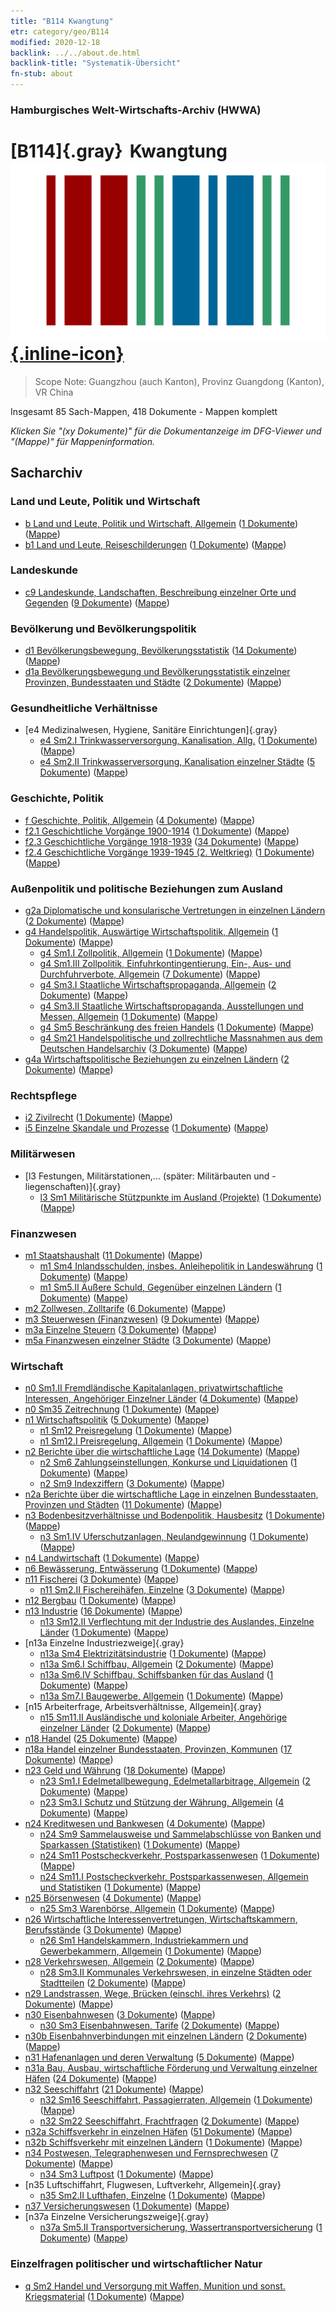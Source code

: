 ```yaml
---
title: "B114 Kwangtung"
etr: category/geo/B114
modified: 2020-12-18
backlink: ../../about.de.html
backlink-title: "Systematik-Übersicht"
fn-stub: about
---
```


### Hamburgisches Welt-Wirtschafts-Archiv (HWWA)
# [B114]{.gray}&#8201; Kwangtung&#160; [![Wikidata item](/images/Wikidata-logo.svg){.inline-icon}](http://www.wikidata.org/entity/Q15175)


> Scope Note: Guangzhou (auch Kanton), Provinz Guangdong (Kanton), VR China



Insgesamt 85 Sach-Mappen, 418 Dokumente - Mappen komplett

_Klicken Sie "(xy Dokumente)" für die Dokumentanzeige im DFG-Viewer und "(Mappe)" für Mappeninformation._

## Sacharchiv




### Land und Leute, Politik und Wirtschaft

- [b Land und Leute, Politik und Wirtschaft, Allgemein](../../../subject/about.de.html#b) (<a href="https://dfg-viewer.de/show/?tx_dlf[id]=https://pm20.zbw.eu/mets/sh/1412xx/141275/1441xx/144196/public.mets.de.xml" target="_blank">1 Dokumente</a>) ([Mappe](http://purl.org/pressemappe20/folder/sh/141275,144196))
- [b1 Land und Leute, Reiseschilderungen](../../../subject/about.de.html#b1) (<a href="https://dfg-viewer.de/show/?tx_dlf[id]=https://pm20.zbw.eu/mets/sh/1412xx/141275/1441xx/144197/public.mets.de.xml" target="_blank">1 Dokumente</a>) ([Mappe](http://purl.org/pressemappe20/folder/sh/141275,144197))

### Landeskunde

- [c9 Landeskunde, Landschaften, Beschreibung einzelner Orte und Gegenden](../../../subject/about.de.html#c9) (<a href="https://dfg-viewer.de/show/?tx_dlf[id]=https://pm20.zbw.eu/mets/sh/1412xx/141275/1442xx/144214/public.mets.de.xml" target="_blank">9 Dokumente</a>) ([Mappe](http://purl.org/pressemappe20/folder/sh/141275,144214))

### Bevölkerung und Bevölkerungspolitik

- [d1 Bevölkerungsbewegung, Bevölkerungsstatistik](../../../subject/about.de.html#d1) (<a href="https://dfg-viewer.de/show/?tx_dlf[id]=https://pm20.zbw.eu/mets/sh/1412xx/141275/1442xx/144222/public.mets.de.xml" target="_blank">14 Dokumente</a>) ([Mappe](http://purl.org/pressemappe20/folder/sh/141275,144222))
- [d1a Bevölkerungsbewegung und Bevölkerungsstatistik einzelner Provinzen, Bundesstaaten und Städte](../../../subject/about.de.html#d1a) (<a href="https://dfg-viewer.de/show/?tx_dlf[id]=https://pm20.zbw.eu/mets/sh/1412xx/141275/1442xx/144225/public.mets.de.xml" target="_blank">2 Dokumente</a>) ([Mappe](http://purl.org/pressemappe20/folder/sh/141275,144225))

### Gesundheitliche Verhältnisse

- [e4 Medizinalwesen, Hygiene, Sanitäre Einrichtungen]{.gray}
  - [e4 Sm2.I Trinkwasserversorgung, Kanalisation, Allg.](../../../subject/about.de.html#e4_Sm2.I) (<a href="https://dfg-viewer.de/show/?tx_dlf[id]=https://pm20.zbw.eu/mets/sh/1412xx/141275/1442xx/144268/public.mets.de.xml" target="_blank">1 Dokumente</a>) ([Mappe](http://purl.org/pressemappe20/folder/sh/141275,144268))
  - [e4 Sm2.II Trinkwasserversorgung, Kanalisation einzelner Städte](../../../subject/about.de.html#e4_Sm2.II) (<a href="https://dfg-viewer.de/show/?tx_dlf[id]=https://pm20.zbw.eu/mets/sh/1412xx/141275/1442xx/144269/public.mets.de.xml" target="_blank">5 Dokumente</a>) ([Mappe](http://purl.org/pressemappe20/folder/sh/141275,144269))

### Geschichte, Politik

- [f Geschichte, Politik, Allgemein](../../../subject/about.de.html#f) (<a href="https://dfg-viewer.de/show/?tx_dlf[id]=https://pm20.zbw.eu/mets/sh/1412xx/141275/1442xx/144282/public.mets.de.xml" target="_blank">4 Dokumente</a>) ([Mappe](http://purl.org/pressemappe20/folder/sh/141275,144282))
- [f2.1 Geschichtliche Vorgänge 1900-1914](../../../subject/about.de.html#f2.1) (<a href="https://dfg-viewer.de/show/?tx_dlf[id]=https://pm20.zbw.eu/mets/sh/1412xx/141275/1813xx/181392/public.mets.de.xml" target="_blank">1 Dokumente</a>) ([Mappe](http://purl.org/pressemappe20/folder/sh/141275,181392))
- [f2.3 Geschichtliche Vorgänge 1918-1939](../../../subject/about.de.html#f2.3) (<a href="https://dfg-viewer.de/show/?tx_dlf[id]=https://pm20.zbw.eu/mets/sh/1412xx/141275/1813xx/181391/public.mets.de.xml" target="_blank">34 Dokumente</a>) ([Mappe](http://purl.org/pressemappe20/folder/sh/141275,181391))
- [f2.4 Geschichtliche Vorgänge 1939-1945 (2. Weltkrieg)](../../../subject/about.de.html#f2.4) (<a href="https://dfg-viewer.de/show/?tx_dlf[id]=https://pm20.zbw.eu/mets/sh/1412xx/141275/1813xx/181361/public.mets.de.xml" target="_blank">1 Dokumente</a>) ([Mappe](http://purl.org/pressemappe20/folder/sh/141275,181361))

### Außenpolitik und politische Beziehungen zum Ausland

- [g2a Diplomatische und konsularische Vertretungen in einzelnen Ländern](../../../subject/about.de.html#g2a) (<a href="https://dfg-viewer.de/show/?tx_dlf[id]=https://pm20.zbw.eu/mets/sh/1412xx/141275/1444xx/144466/public.mets.de.xml" target="_blank">2 Dokumente</a>) ([Mappe](http://purl.org/pressemappe20/folder/sh/141275,144466))
- [g4 Handelspolitik, Auswärtige Wirtschaftspolitik, Allgemein](../../../subject/about.de.html#g4) (<a href="https://dfg-viewer.de/show/?tx_dlf[id]=https://pm20.zbw.eu/mets/sh/1412xx/141275/1444xx/144470/public.mets.de.xml" target="_blank">1 Dokumente</a>) ([Mappe](http://purl.org/pressemappe20/folder/sh/141275,144470))
  - [g4 Sm1.I Zollpolitik, Allgemein](../../../subject/about.de.html#g4_Sm1.I) (<a href="https://dfg-viewer.de/show/?tx_dlf[id]=https://pm20.zbw.eu/mets/sh/1412xx/141275/1444xx/144471/public.mets.de.xml" target="_blank">1 Dokumente</a>) ([Mappe](http://purl.org/pressemappe20/folder/sh/141275,144471))
  - [g4 Sm1.III Zollpolitik, Einfuhrkontingentierung, Ein-, Aus- und Durchfuhrverbote, Allgemein](../../../subject/about.de.html#g4_Sm1.III) (<a href="https://dfg-viewer.de/show/?tx_dlf[id]=https://pm20.zbw.eu/mets/sh/1412xx/141275/1444xx/144473/public.mets.de.xml" target="_blank">7 Dokumente</a>) ([Mappe](http://purl.org/pressemappe20/folder/sh/141275,144473))
  - [g4 Sm3.I Staatliche Wirtschaftspropaganda, Allgemein](../../../subject/about.de.html#g4_Sm3.I) (<a href="https://dfg-viewer.de/show/?tx_dlf[id]=https://pm20.zbw.eu/mets/sh/1412xx/141275/1444xx/144482/public.mets.de.xml" target="_blank">2 Dokumente</a>) ([Mappe](http://purl.org/pressemappe20/folder/sh/141275,144482))
  - [g4 Sm3.II Staatliche Wirtschaftspropaganda, Ausstellungen und Messen, Allgemein](../../../subject/about.de.html#g4_Sm3.II) (<a href="https://dfg-viewer.de/show/?tx_dlf[id]=https://pm20.zbw.eu/mets/sh/1412xx/141275/1444xx/144483/public.mets.de.xml" target="_blank">1 Dokumente</a>) ([Mappe](http://purl.org/pressemappe20/folder/sh/141275,144483))
  - [g4 Sm5 Beschränkung des freien Handels](../../../subject/about.de.html#g4_Sm5) (<a href="https://dfg-viewer.de/show/?tx_dlf[id]=https://pm20.zbw.eu/mets/sh/1412xx/141275/1444xx/144486/public.mets.de.xml" target="_blank">1 Dokumente</a>) ([Mappe](http://purl.org/pressemappe20/folder/sh/141275,144486))
  - [g4 Sm21 Handelspolitische und zollrechtliche Massnahmen aus dem Deutschen Handelsarchiv](../../../subject/about.de.html#g4_Sm21) (<a href="https://dfg-viewer.de/show/?tx_dlf[id]=https://pm20.zbw.eu/mets/sh/1412xx/141275/1444xx/144492/public.mets.de.xml" target="_blank">3 Dokumente</a>) ([Mappe](http://purl.org/pressemappe20/folder/sh/141275,144492))
- [g4a Wirtschaftspolitische Beziehungen zu einzelnen Ländern](../../../subject/about.de.html#g4a) (<a href="https://dfg-viewer.de/show/?tx_dlf[id]=https://pm20.zbw.eu/mets/sh/1412xx/141275/1445xx/144531/public.mets.de.xml" target="_blank">2 Dokumente</a>) ([Mappe](http://purl.org/pressemappe20/folder/sh/141275,144531))

### Rechtspflege

- [i2 Zivilrecht](../../../subject/about.de.html#i2) (<a href="https://dfg-viewer.de/show/?tx_dlf[id]=https://pm20.zbw.eu/mets/sh/1412xx/141275/1447xx/144701/public.mets.de.xml" target="_blank">1 Dokumente</a>) ([Mappe](http://purl.org/pressemappe20/folder/sh/141275,144701))
- [i5 Einzelne Skandale und Prozesse](../../../subject/about.de.html#i5) (<a href="https://dfg-viewer.de/show/?tx_dlf[id]=https://pm20.zbw.eu/mets/sh/1412xx/141275/1447xx/144710/public.mets.de.xml" target="_blank">1 Dokumente</a>) ([Mappe](http://purl.org/pressemappe20/folder/sh/141275,144710))

### Militärwesen

- [l3 Festungen, Militärstationen,...  (später:  Militärbauten und -liegenschaften)]{.gray}
  - [l3 Sm1 Militärische Stützpunkte im Ausland (Projekte)](../../../subject/about.de.html#l3_Sm1) (<a href="https://dfg-viewer.de/show/?tx_dlf[id]=https://pm20.zbw.eu/mets/sh/1412xx/141275/1447xx/144774/public.mets.de.xml" target="_blank">1 Dokumente</a>) ([Mappe](http://purl.org/pressemappe20/folder/sh/141275,144774))

### Finanzwesen

- [m1 Staatshaushalt](../../../subject/about.de.html#m1) (<a href="https://dfg-viewer.de/show/?tx_dlf[id]=https://pm20.zbw.eu/mets/sh/1412xx/141275/1448xx/144810/public.mets.de.xml" target="_blank">11 Dokumente</a>) ([Mappe](http://purl.org/pressemappe20/folder/sh/141275,144810))
  - [m1 Sm4 Inlandsschulden, insbes. Anleihepolitik in Landeswährung](../../../subject/about.de.html#m1_Sm4) (<a href="https://dfg-viewer.de/show/?tx_dlf[id]=https://pm20.zbw.eu/mets/sh/1412xx/141275/1632xx/163296/public.mets.de.xml" target="_blank">1 Dokumente</a>) ([Mappe](http://purl.org/pressemappe20/folder/sh/141275,163296))
  - [m1 Sm5.II Äußere Schuld, Gegenüber einzelnen Ländern](../../../subject/about.de.html#m1_Sm5.II) (<a href="https://dfg-viewer.de/show/?tx_dlf[id]=https://pm20.zbw.eu/mets/sh/1412xx/141275/1448xx/144819/public.mets.de.xml" target="_blank">1 Dokumente</a>) ([Mappe](http://purl.org/pressemappe20/folder/sh/141275,144819))
- [m2 Zollwesen, Zolltarife](../../../subject/about.de.html#m2) (<a href="https://dfg-viewer.de/show/?tx_dlf[id]=https://pm20.zbw.eu/mets/sh/1412xx/141275/1448xx/144850/public.mets.de.xml" target="_blank">6 Dokumente</a>) ([Mappe](http://purl.org/pressemappe20/folder/sh/141275,144850))
- [m3 Steuerwesen (Finanzwesen)](../../../subject/about.de.html#m3) (<a href="https://dfg-viewer.de/show/?tx_dlf[id]=https://pm20.zbw.eu/mets/sh/1412xx/141275/1448xx/144868/public.mets.de.xml" target="_blank">9 Dokumente</a>) ([Mappe](http://purl.org/pressemappe20/folder/sh/141275,144868))
- [m3a Einzelne Steuern](../../../subject/about.de.html#m3a) (<a href="https://dfg-viewer.de/show/?tx_dlf[id]=https://pm20.zbw.eu/mets/sh/1412xx/141275/1448xx/144889/public.mets.de.xml" target="_blank">3 Dokumente</a>) ([Mappe](http://purl.org/pressemappe20/folder/sh/141275,144889))
- [m5a Finanzwesen einzelner Städte](../../../subject/about.de.html#m5a) (<a href="https://dfg-viewer.de/show/?tx_dlf[id]=https://pm20.zbw.eu/mets/sh/1412xx/141275/1449xx/144902/public.mets.de.xml" target="_blank">3 Dokumente</a>) ([Mappe](http://purl.org/pressemappe20/folder/sh/141275,144902))

### Wirtschaft

  - [n0 Sm1.II Fremdländische Kapitalanlagen, privatwirtschaftliche Interessen, Angehöriger Einzelner Länder](../../../subject/about.de.html#n0_Sm1.II) (<a href="https://dfg-viewer.de/show/?tx_dlf[id]=https://pm20.zbw.eu/mets/sh/1412xx/141275/1457xx/145775/public.mets.de.xml" target="_blank">4 Dokumente</a>) ([Mappe](http://purl.org/pressemappe20/folder/sh/141275,145775))
  - [n0 Sm35 Zeitrechnung](../../../subject/about.de.html#n0_Sm35) (<a href="https://dfg-viewer.de/show/?tx_dlf[id]=https://pm20.zbw.eu/mets/sh/1412xx/141275/1458xx/145831/public.mets.de.xml" target="_blank">1 Dokumente</a>) ([Mappe](http://purl.org/pressemappe20/folder/sh/141275,145831))
- [n1 Wirtschaftspolitik](../../../subject/about.de.html#n1) (<a href="https://dfg-viewer.de/show/?tx_dlf[id]=https://pm20.zbw.eu/mets/sh/1412xx/141275/1449xx/144931/public.mets.de.xml" target="_blank">5 Dokumente</a>) ([Mappe](http://purl.org/pressemappe20/folder/sh/141275,144931))
  - [n1 Sm12 Preisregelung](../../../subject/about.de.html#n1_Sm12) (<a href="https://dfg-viewer.de/show/?tx_dlf[id]=https://pm20.zbw.eu/mets/sh/1412xx/141275/1631xx/163159/public.mets.de.xml" target="_blank">1 Dokumente</a>) ([Mappe](http://purl.org/pressemappe20/folder/sh/141275,163159))
  - [n1 Sm12.I Preisregelung, Allgemein](../../../subject/about.de.html#n1_Sm12.I) (<a href="https://dfg-viewer.de/show/?tx_dlf[id]=https://pm20.zbw.eu/mets/sh/1412xx/141275/1449xx/144942/public.mets.de.xml" target="_blank">1 Dokumente</a>) ([Mappe](http://purl.org/pressemappe20/folder/sh/141275,144942))
- [n2 Berichte über die wirtschaftliche Lage](../../../subject/about.de.html#n2) (<a href="https://dfg-viewer.de/show/?tx_dlf[id]=https://pm20.zbw.eu/mets/sh/1412xx/141275/1449xx/144972/public.mets.de.xml" target="_blank">14 Dokumente</a>) ([Mappe](http://purl.org/pressemappe20/folder/sh/141275,144972))
  - [n2 Sm6 Zahlungseinstellungen, Konkurse und Liquidationen](../../../subject/about.de.html#n2_Sm6) (<a href="https://dfg-viewer.de/show/?tx_dlf[id]=https://pm20.zbw.eu/mets/sh/1412xx/141275/1449xx/144978/public.mets.de.xml" target="_blank">1 Dokumente</a>) ([Mappe](http://purl.org/pressemappe20/folder/sh/141275,144978))
  - [n2 Sm9 Indexziffern](../../../subject/about.de.html#n2_Sm9) (<a href="https://dfg-viewer.de/show/?tx_dlf[id]=https://pm20.zbw.eu/mets/sh/1412xx/141275/1631xx/163150/public.mets.de.xml" target="_blank">3 Dokumente</a>) ([Mappe](http://purl.org/pressemappe20/folder/sh/141275,163150))
- [n2a Berichte über die wirtschaftliche Lage in einzelnen Bundesstaaten, Provinzen und Städten](../../../subject/about.de.html#n2a) (<a href="https://dfg-viewer.de/show/?tx_dlf[id]=https://pm20.zbw.eu/mets/sh/1412xx/141275/1450xx/145026/public.mets.de.xml" target="_blank">11 Dokumente</a>) ([Mappe](http://purl.org/pressemappe20/folder/sh/141275,145026))
- [n3 Bodenbesitzverhältnisse und Bodenpolitik, Hausbesitz](../../../subject/about.de.html#n3) (<a href="https://dfg-viewer.de/show/?tx_dlf[id]=https://pm20.zbw.eu/mets/sh/1412xx/141275/1450xx/145027/public.mets.de.xml" target="_blank">1 Dokumente</a>) ([Mappe](http://purl.org/pressemappe20/folder/sh/141275,145027))
  - [n3 Sm1.IV Uferschutzanlagen, Neulandgewinnung](../../../subject/about.de.html#n3_Sm1.IV) (<a href="https://dfg-viewer.de/show/?tx_dlf[id]=https://pm20.zbw.eu/mets/sh/1412xx/141275/1450xx/145031/public.mets.de.xml" target="_blank">1 Dokumente</a>) ([Mappe](http://purl.org/pressemappe20/folder/sh/141275,145031))
- [n4 Landwirtschaft](../../../subject/about.de.html#n4) (<a href="https://dfg-viewer.de/show/?tx_dlf[id]=https://pm20.zbw.eu/mets/sh/1412xx/141275/1450xx/145048/public.mets.de.xml" target="_blank">1 Dokumente</a>) ([Mappe](http://purl.org/pressemappe20/folder/sh/141275,145048))
- [n6 Bewässerung, Entwässerung](../../../subject/about.de.html#n6) (<a href="https://dfg-viewer.de/show/?tx_dlf[id]=https://pm20.zbw.eu/mets/sh/1412xx/141275/1450xx/145073/public.mets.de.xml" target="_blank">1 Dokumente</a>) ([Mappe](http://purl.org/pressemappe20/folder/sh/141275,145073))
- [n11 Fischerei](../../../subject/about.de.html#n11) (<a href="https://dfg-viewer.de/show/?tx_dlf[id]=https://pm20.zbw.eu/mets/sh/1412xx/141275/1450xx/145076/public.mets.de.xml" target="_blank">3 Dokumente</a>) ([Mappe](http://purl.org/pressemappe20/folder/sh/141275,145076))
  - [n11 Sm2.II Fischereihäfen, Einzelne](../../../subject/about.de.html#n11_Sm2.II) (<a href="https://dfg-viewer.de/show/?tx_dlf[id]=https://pm20.zbw.eu/mets/sh/1412xx/141275/1450xx/145079/public.mets.de.xml" target="_blank">3 Dokumente</a>) ([Mappe](http://purl.org/pressemappe20/folder/sh/141275,145079))
- [n12 Bergbau](../../../subject/about.de.html#n12) (<a href="https://dfg-viewer.de/show/?tx_dlf[id]=https://pm20.zbw.eu/mets/sh/1412xx/141275/1450xx/145083/public.mets.de.xml" target="_blank">1 Dokumente</a>) ([Mappe](http://purl.org/pressemappe20/folder/sh/141275,145083))
- [n13 Industrie](../../../subject/about.de.html#n13) (<a href="https://dfg-viewer.de/show/?tx_dlf[id]=https://pm20.zbw.eu/mets/sh/1412xx/141275/1450xx/145098/public.mets.de.xml" target="_blank">16 Dokumente</a>) ([Mappe](http://purl.org/pressemappe20/folder/sh/141275,145098))
  - [n13 Sm12.II Verflechtung mit der Industrie des Auslandes, Einzelne Länder](../../../subject/about.de.html#n13_Sm12.II) (<a href="https://dfg-viewer.de/show/?tx_dlf[id]=https://pm20.zbw.eu/mets/sh/1412xx/141275/1451xx/145112/public.mets.de.xml" target="_blank">1 Dokumente</a>) ([Mappe](http://purl.org/pressemappe20/folder/sh/141275,145112))
- [n13a Einzelne Industriezweige]{.gray}
  - [n13a Sm4 Elektrizitätsindustrie](../../../subject/about.de.html#n13a_Sm4) (<a href="https://dfg-viewer.de/show/?tx_dlf[id]=https://pm20.zbw.eu/mets/sh/1412xx/141275/1451xx/145120/public.mets.de.xml" target="_blank">1 Dokumente</a>) ([Mappe](http://purl.org/pressemappe20/folder/sh/141275,145120))
  - [n13a Sm6.I Schiffbau, Allgemein](../../../subject/about.de.html#n13a_Sm6.I) (<a href="https://dfg-viewer.de/show/?tx_dlf[id]=https://pm20.zbw.eu/mets/sh/1412xx/141275/1451xx/145122/public.mets.de.xml" target="_blank">2 Dokumente</a>) ([Mappe](http://purl.org/pressemappe20/folder/sh/141275,145122))
  - [n13a Sm6.IV Schiffbau, Schiffsbanken für das Ausland](../../../subject/about.de.html#n13a_Sm6.IV) (<a href="https://dfg-viewer.de/show/?tx_dlf[id]=https://pm20.zbw.eu/mets/sh/1412xx/141275/1618xx/161873/public.mets.de.xml" target="_blank">1 Dokumente</a>) ([Mappe](http://purl.org/pressemappe20/folder/sh/141275,161873))
  - [n13a Sm7.I Baugewerbe, Allgemein](../../../subject/about.de.html#n13a_Sm7.I) (<a href="https://dfg-viewer.de/show/?tx_dlf[id]=https://pm20.zbw.eu/mets/sh/1412xx/141275/1451xx/145128/public.mets.de.xml" target="_blank">1 Dokumente</a>) ([Mappe](http://purl.org/pressemappe20/folder/sh/141275,145128))
- [n15 Arbeiterfrage, Arbeitsverhältnisse, Allgemein]{.gray}
  - [n15 Sm11.II Ausländische und koloniale Arbeiter, Angehörige einzelner Länder](../../../subject/about.de.html#n15_Sm11.II) (<a href="https://dfg-viewer.de/show/?tx_dlf[id]=https://pm20.zbw.eu/mets/sh/1412xx/141275/1451xx/145175/public.mets.de.xml" target="_blank">2 Dokumente</a>) ([Mappe](http://purl.org/pressemappe20/folder/sh/141275,145175))
- [n18 Handel](../../../subject/about.de.html#n18) (<a href="https://dfg-viewer.de/show/?tx_dlf[id]=https://pm20.zbw.eu/mets/sh/1412xx/141275/1452xx/145262/public.mets.de.xml" target="_blank">25 Dokumente</a>) ([Mappe](http://purl.org/pressemappe20/folder/sh/141275,145262))
- [n18a Handel einzelner Bundesstaaten, Provinzen, Kommunen](../../../subject/about.de.html#n18a) (<a href="https://dfg-viewer.de/show/?tx_dlf[id]=https://pm20.zbw.eu/mets/sh/1412xx/141275/1452xx/145288/public.mets.de.xml" target="_blank">17 Dokumente</a>) ([Mappe](http://purl.org/pressemappe20/folder/sh/141275,145288))
- [n23 Geld und Währung](../../../subject/about.de.html#n23) (<a href="https://dfg-viewer.de/show/?tx_dlf[id]=https://pm20.zbw.eu/mets/sh/1412xx/141275/1453xx/145305/public.mets.de.xml" target="_blank">18 Dokumente</a>) ([Mappe](http://purl.org/pressemappe20/folder/sh/141275,145305))
  - [n23 Sm1.I Edelmetallbewegung, Edelmetallarbitrage, Allgemein](../../../subject/about.de.html#n23_Sm1.I) (<a href="https://dfg-viewer.de/show/?tx_dlf[id]=https://pm20.zbw.eu/mets/sh/1412xx/141275/1453xx/145306/public.mets.de.xml" target="_blank">2 Dokumente</a>) ([Mappe](http://purl.org/pressemappe20/folder/sh/141275,145306))
  - [n23 Sm3.I Schutz und Stützung der Währung, Allgemein](../../../subject/about.de.html#n23_Sm3.I) (<a href="https://dfg-viewer.de/show/?tx_dlf[id]=https://pm20.zbw.eu/mets/sh/1412xx/141275/1453xx/145309/public.mets.de.xml" target="_blank">4 Dokumente</a>) ([Mappe](http://purl.org/pressemappe20/folder/sh/141275,145309))
- [n24 Kreditwesen und Bankwesen](../../../subject/about.de.html#n24) (<a href="https://dfg-viewer.de/show/?tx_dlf[id]=https://pm20.zbw.eu/mets/sh/1412xx/141275/1453xx/145339/public.mets.de.xml" target="_blank">4 Dokumente</a>) ([Mappe](http://purl.org/pressemappe20/folder/sh/141275,145339))
  - [n24 Sm9 Sammelausweise und Sammelabschlüsse von Banken und Sparkassen (Statistiken)](../../../subject/about.de.html#n24_Sm9) (<a href="https://dfg-viewer.de/show/?tx_dlf[id]=https://pm20.zbw.eu/mets/sh/1412xx/141275/1617xx/161748/public.mets.de.xml" target="_blank">1 Dokumente</a>) ([Mappe](http://purl.org/pressemappe20/folder/sh/141275,161748))
  - [n24 Sm11 Postscheckverkehr, Postsparkassenwesen](../../../subject/about.de.html#n24_Sm11) (<a href="https://dfg-viewer.de/show/?tx_dlf[id]=https://pm20.zbw.eu/mets/sh/1412xx/141275/1617xx/161744/public.mets.de.xml" target="_blank">1 Dokumente</a>) ([Mappe](http://purl.org/pressemappe20/folder/sh/141275,161744))
  - [n24 Sm11.I Postscheckverkehr, Postsparkassenwesen, Allgemein und Statistiken](../../../subject/about.de.html#n24_Sm11.I) (<a href="https://dfg-viewer.de/show/?tx_dlf[id]=https://pm20.zbw.eu/mets/sh/1412xx/141275/1453xx/145371/public.mets.de.xml" target="_blank">1 Dokumente</a>) ([Mappe](http://purl.org/pressemappe20/folder/sh/141275,145371))
- [n25 Börsenwesen](../../../subject/about.de.html#n25) (<a href="https://dfg-viewer.de/show/?tx_dlf[id]=https://pm20.zbw.eu/mets/sh/1412xx/141275/1454xx/145486/public.mets.de.xml" target="_blank">4 Dokumente</a>) ([Mappe](http://purl.org/pressemappe20/folder/sh/141275,145486))
  - [n25 Sm3 Warenbörse, Allgemein](../../../subject/about.de.html#n25_Sm3) (<a href="https://dfg-viewer.de/show/?tx_dlf[id]=https://pm20.zbw.eu/mets/sh/1412xx/141275/1454xx/145489/public.mets.de.xml" target="_blank">1 Dokumente</a>) ([Mappe](http://purl.org/pressemappe20/folder/sh/141275,145489))
- [n26 Wirtschaftliche Interessenvertretungen, Wirtschaftskammern, Berufsstände](../../../subject/about.de.html#n26) (<a href="https://dfg-viewer.de/show/?tx_dlf[id]=https://pm20.zbw.eu/mets/sh/1412xx/141275/1454xx/145491/public.mets.de.xml" target="_blank">3 Dokumente</a>) ([Mappe](http://purl.org/pressemappe20/folder/sh/141275,145491))
  - [n26 Sm1 Handelskammern, Industriekammern und Gewerbekammern, Allgemein](../../../subject/about.de.html#n26_Sm1) (<a href="https://dfg-viewer.de/show/?tx_dlf[id]=https://pm20.zbw.eu/mets/sh/1412xx/141275/1454xx/145492/public.mets.de.xml" target="_blank">1 Dokumente</a>) ([Mappe](http://purl.org/pressemappe20/folder/sh/141275,145492))
- [n28 Verkehrswesen, Allgemein](../../../subject/about.de.html#n28) (<a href="https://dfg-viewer.de/show/?tx_dlf[id]=https://pm20.zbw.eu/mets/sh/1412xx/141275/1455xx/145509/public.mets.de.xml" target="_blank">2 Dokumente</a>) ([Mappe](http://purl.org/pressemappe20/folder/sh/141275,145509))
  - [n28 Sm3.II Kommunales Verkehrswesen, in einzelne Städten oder Stadtteilen](../../../subject/about.de.html#n28_Sm3.II) (<a href="https://dfg-viewer.de/show/?tx_dlf[id]=https://pm20.zbw.eu/mets/sh/1412xx/141275/1455xx/145514/public.mets.de.xml" target="_blank">2 Dokumente</a>) ([Mappe](http://purl.org/pressemappe20/folder/sh/141275,145514))
- [n29 Landstrassen, Wege, Brücken (einschl. ihres Verkehrs)](../../../subject/about.de.html#n29) (<a href="https://dfg-viewer.de/show/?tx_dlf[id]=https://pm20.zbw.eu/mets/sh/1412xx/141275/1455xx/145524/public.mets.de.xml" target="_blank">2 Dokumente</a>) ([Mappe](http://purl.org/pressemappe20/folder/sh/141275,145524))
- [n30 Eisenbahnwesen](../../../subject/about.de.html#n30) (<a href="https://dfg-viewer.de/show/?tx_dlf[id]=https://pm20.zbw.eu/mets/sh/1412xx/141275/1455xx/145531/public.mets.de.xml" target="_blank">3 Dokumente</a>) ([Mappe](http://purl.org/pressemappe20/folder/sh/141275,145531))
  - [n30 Sm3 Eisenbahnwesen, Tarife](../../../subject/about.de.html#n30_Sm3) (<a href="https://dfg-viewer.de/show/?tx_dlf[id]=https://pm20.zbw.eu/mets/sh/1412xx/141275/1455xx/145534/public.mets.de.xml" target="_blank">2 Dokumente</a>) ([Mappe](http://purl.org/pressemappe20/folder/sh/141275,145534))
- [n30b Eisenbahnverbindungen mit einzelnen Ländern](../../../subject/about.de.html#n30b) (<a href="https://dfg-viewer.de/show/?tx_dlf[id]=https://pm20.zbw.eu/mets/sh/1412xx/141275/1455xx/145562/public.mets.de.xml" target="_blank">2 Dokumente</a>) ([Mappe](http://purl.org/pressemappe20/folder/sh/141275,145562))
- [n31 Hafenanlagen und deren Verwaltung](../../../subject/about.de.html#n31) (<a href="https://dfg-viewer.de/show/?tx_dlf[id]=https://pm20.zbw.eu/mets/sh/1412xx/141275/1455xx/145563/public.mets.de.xml" target="_blank">5 Dokumente</a>) ([Mappe](http://purl.org/pressemappe20/folder/sh/141275,145563))
- [n31a Bau, Ausbau, wirtschaftliche Förderung und Verwaltung einzelner Häfen](../../../subject/about.de.html#n31a) (<a href="https://dfg-viewer.de/show/?tx_dlf[id]=https://pm20.zbw.eu/mets/sh/1412xx/141275/1455xx/145565/public.mets.de.xml" target="_blank">24 Dokumente</a>) ([Mappe](http://purl.org/pressemappe20/folder/sh/141275,145565))
- [n32 Seeschiffahrt](../../../subject/about.de.html#n32) (<a href="https://dfg-viewer.de/show/?tx_dlf[id]=https://pm20.zbw.eu/mets/sh/1412xx/141275/1455xx/145567/public.mets.de.xml" target="_blank">21 Dokumente</a>) ([Mappe](http://purl.org/pressemappe20/folder/sh/141275,145567))
  - [n32 Sm16 Seeschiffahrt, Passagierraten, Allgemein](../../../subject/about.de.html#n32_Sm16) (<a href="https://dfg-viewer.de/show/?tx_dlf[id]=https://pm20.zbw.eu/mets/sh/1412xx/141275/1455xx/145587/public.mets.de.xml" target="_blank">1 Dokumente</a>) ([Mappe](http://purl.org/pressemappe20/folder/sh/141275,145587))
  - [n32 Sm22 Seeschiffahrt, Frachtfragen](../../../subject/about.de.html#n32_Sm22) (<a href="https://dfg-viewer.de/show/?tx_dlf[id]=https://pm20.zbw.eu/mets/sh/1412xx/141275/1455xx/145595/public.mets.de.xml" target="_blank">2 Dokumente</a>) ([Mappe](http://purl.org/pressemappe20/folder/sh/141275,145595))
- [n32a Schiffsverkehr in einzelnen Häfen](../../../subject/about.de.html#n32a) (<a href="https://dfg-viewer.de/show/?tx_dlf[id]=https://pm20.zbw.eu/mets/sh/1412xx/141275/1456xx/145644/public.mets.de.xml" target="_blank">51 Dokumente</a>) ([Mappe](http://purl.org/pressemappe20/folder/sh/141275,145644))
- [n32b Schiffsverkehr mit einzelnen Ländern](../../../subject/about.de.html#n32b) (<a href="https://dfg-viewer.de/show/?tx_dlf[id]=https://pm20.zbw.eu/mets/sh/1412xx/141275/1456xx/145645/public.mets.de.xml" target="_blank">1 Dokumente</a>) ([Mappe](http://purl.org/pressemappe20/folder/sh/141275,145645))
- [n34 Postwesen, Telegraphenwesen und Fernsprechwesen](../../../subject/about.de.html#n34) (<a href="https://dfg-viewer.de/show/?tx_dlf[id]=https://pm20.zbw.eu/mets/sh/1412xx/141275/1456xx/145662/public.mets.de.xml" target="_blank">7 Dokumente</a>) ([Mappe](http://purl.org/pressemappe20/folder/sh/141275,145662))
  - [n34 Sm3 Luftpost](../../../subject/about.de.html#n34_Sm3) (<a href="https://dfg-viewer.de/show/?tx_dlf[id]=https://pm20.zbw.eu/mets/sh/1412xx/141275/1456xx/145665/public.mets.de.xml" target="_blank">1 Dokumente</a>) ([Mappe](http://purl.org/pressemappe20/folder/sh/141275,145665))
- [n35 Luftschiffahrt, Flugwesen, Luftverkehr, Allgemein]{.gray}
  - [n35 Sm2.II Lufthafen, Einzelne](../../../subject/about.de.html#n35_Sm2.II) (<a href="https://dfg-viewer.de/show/?tx_dlf[id]=https://pm20.zbw.eu/mets/sh/1412xx/141275/1456xx/145684/public.mets.de.xml" target="_blank">1 Dokumente</a>) ([Mappe](http://purl.org/pressemappe20/folder/sh/141275,145684))
- [n37 Versicherungswesen](../../../subject/about.de.html#n37) (<a href="https://dfg-viewer.de/show/?tx_dlf[id]=https://pm20.zbw.eu/mets/sh/1412xx/141275/1457xx/145723/public.mets.de.xml" target="_blank">1 Dokumente</a>) ([Mappe](http://purl.org/pressemappe20/folder/sh/141275,145723))
- [n37a Einzelne Versicherungszweige]{.gray}
  - [n37a Sm5.II Transportversicherung, Wassertransportversicherung](../../../subject/about.de.html#n37a_Sm5.II) (<a href="https://dfg-viewer.de/show/?tx_dlf[id]=https://pm20.zbw.eu/mets/sh/1412xx/141275/1457xx/145738/public.mets.de.xml" target="_blank">1 Dokumente</a>) ([Mappe](http://purl.org/pressemappe20/folder/sh/141275,145738))

### Einzelfragen politischer und wirtschaftlicher Natur

- [q Sm2 Handel und Versorgung mit Waffen, Munition und sonst. Kriegsmaterial](../../../subject/about.de.html#q_Sm2) (<a href="https://dfg-viewer.de/show/?tx_dlf[id]=https://pm20.zbw.eu/mets/sh/1412xx/141275/1604xx/160420/public.mets.de.xml" target="_blank">1 Dokumente</a>) ([Mappe](http://purl.org/pressemappe20/folder/sh/141275,160420))


